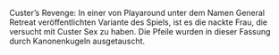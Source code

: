 Custer’s Revenge: In einer von Playaround unter dem Namen General Retreat veröffentlichten Variante des Spiels, ist es die nackte Frau, die versucht mit Custer Sex zu haben. Die Pfeile wurden in dieser Fassung durch Kanonenkugeln ausgetauscht.
